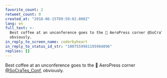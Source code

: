 ```yaml
---
favorite_count: 2
retweet_count: 0
created_at: "2018-06-15T09:50:02.000Z"
lang: en
full_text: >-
  Best coffee at an unconference goes to the 💯 AeroPress corner @SoCraTes_Conf,
  obviously.
in_reply_to_screen_name: coderbyheart
in_reply_to_status_id_str: "1007559981195984896"
replies: []
---
```


Best coffee at an unconference goes to the 💯 AeroPress corner
[@SoCraTes_Conf](https://twitter.com/SoCraTes_Conf), obviously.

